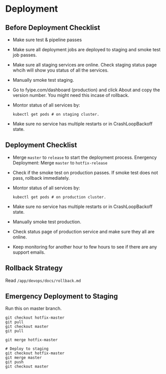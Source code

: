 # Deployment

## Before Deployment Checklist

-   Make sure test & pipeline passes
-   Make sure all deployment jobs are deployed to staging and smoke test job passes.
-   Make sure all staging services are online. Check staging status page whcih will show you status of all the services.
-   Manually smoke test staging.
-   Go to fyipe.com/dashboard (production) and click About and copy the version number. You might need this incase of rollback.
-   Montor status of all services by:

    ```
    kubectl get pods # on staging cluster.
    ```

-   Make sure no service has multiple restarts or in CrashLoopBackoff state.

## Deployment Checklist

-   Merge `master` to `release` to start the deployment process. Energency Deployment: Merge `master` to `hotfix-release`
-   Check if the smoke test on production passes. If smoke test does not pass, rollback immediately.
-   Montor status of all services by:

    ```
    kubectl get pods # on production cluster.
    ```

-   Make sure no service has multiple restarts or in CrashLoopBackoff state.

-   Manually smoke test production.
-   Check status page of production service and make sure they all are online.
-   Keep monitoring for another hour to few hours to see if there are any support emails.

## Rollback Strategy

Read `/app/devops/docs/rollback.md`

## Emergency Deployment to Staging

Run this on master branch.

```
git checkout hotfix-master
git pull
git checkout master
git pull

git merge hotfix-master

# Deploy to staging
git checkout hotfix-master
git merge master
git push
git checkout master
```
